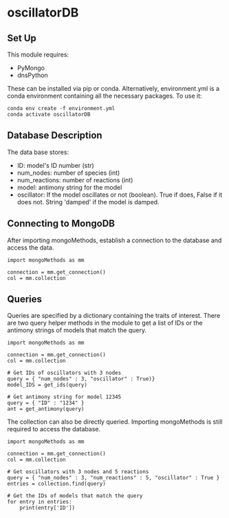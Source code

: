 # oscillatorDB

## Set Up
This module requires:
* PyMongo
* dnsPython

These can be installed via pip or conda. Alternatively, environment.yml is a conda environment containing all the necessary packages. To use it:
```
conda env create -f environment.yml
conda activate oscillatorDB
```
## Database Description

The data base stores:
* ID: model's ID number (str)
* num_nodes: number of species (int)
* num_reactions: number of reactions (int)
* model: antimony string for the model
* oscillator: If the model oscillates or not (boolean). True if does, False if it does not. String 'damped' if the model is damped.

## Connecting to MongoDB
After importing mongoMethods, establish a connection to the database and access the data.
```
import mongoMethods as mm

connection = mm.get_connection()
col = mm.collection
```
## Queries

Queries are specified by a dictionary containing the traits of interest. There are two query helper methods in the module to get a list of IDs or the antimony strings of models that match the query. 
```
import mongoMethods as mm

connection = mm.get_connection()
col = mm.collection

# Get IDs of oscillators with 3 nodes
query = { "num_nodes" : 3, "oscillator" : True)}
model_IDS = get_ids(query)

# Get antimony string for model 12345
query = { "ID" : "1234" }
ant = get_antimony(query)
```

The collection can also be directly queried. Importing mongoMethods is still required to access the database.
```
import mongoMethods as mm

connection = mm.get_connection()
col = mm.collection

# Get oscillators with 3 nodes and 5 reactions
query = { "num_nodes" : 3, "num_reactions" : 5, "oscillator" : True }
entries = collection.find(query)

# Get the IDs of models that match the query
for entry in entries:
    print(entry['ID'])
```

